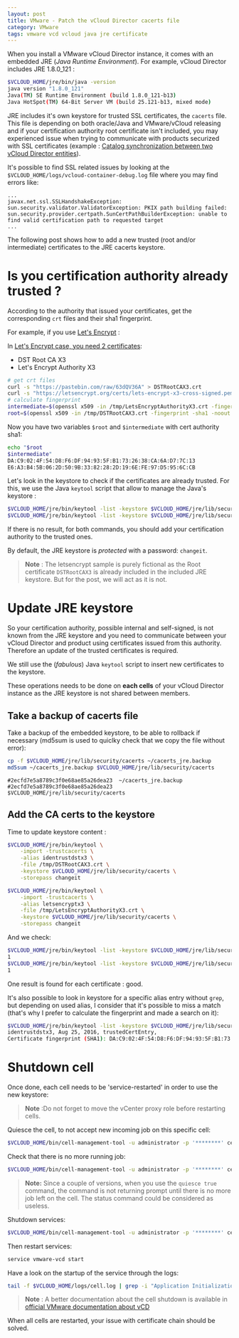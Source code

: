 ```yaml
---
layout: post
title: VMware - Patch the vCloud Director cacerts file
category: VMware
tags: vmware vcd vcloud java jre certificate
---
```


When you install a VMware vCloud Director instance, it comes with an embedded JRE (*Java Runtime Environment*). For example, vCloud Director includes JRE 1.8.0_121 :

```bash
$VCLOUD_HOME/jre/bin/java -version
java version "1.8.0_121"
Java(TM) SE Runtime Environment (build 1.8.0_121-b13)
Java HotSpot(TM) 64-Bit Server VM (build 25.121-b13, mixed mode)
```

JRE includes it's own keystore for trusted SSL certificates, the `cacerts` file. This file is depending on both oracle/Java and VMware/vCloud releasing and if your certification authority root certificate isn't included, you may experienced issue when trying to communicate with products securized with SSL certificates (example : [Catalog synchronization between two vCloud Director entities](/2017/08/02/VMware-ExploreVCD-catalog-publishing-feature/)).

It's possible to find SSL related issues by looking at the `$VCLOUD_HOME/logs/vcloud-container-debug.log` file where you may find errors like:
```
...
javax.net.ssl.SSLHandshakeException: sun.security.validator.ValidatorException: PKIX path building failed: sun.security.provider.certpath.SunCertPathBuilderException: unable to find valid certification path to requested target
...
```

The following post shows how to add a new trusted (root and/or intermediate) certificates to the JRE cacerts keystore.

# Is you certification authority already trusted ?

According to the authority that issued your certificates, get the corresponding `crt` files and their sha1 fingerprint.

For example, if you use [Let's Encrypt](https://letsencrypt.org) :

In [Let's Encrypt case, you need 2 certificates](https://letsencrypt.org/certificates/):
* DST Root CA X3
* Let's Encrypt Authority X3

```bash
# get crt files
curl -s "https://pastebin.com/raw/63dQV36A" > DSTRootCAX3.crt
curl -s "https://letsencrypt.org/certs/lets-encrypt-x3-cross-signed.pem.txt" > LetsEncryptAuthorityX3.crt
# calculate fingerprint
intermediate=$(openssl x509 -in /tmp/LetsEncryptAuthorityX3.crt -fingerprint -sha1 -noout | cut -d'=' -f2)
root=$(openssl x509 -in /tmp/DSTRootCAX3.crt -fingerprint -sha1 -noout | cut -d'=' -f2)
```

Now you have two variables `$root` and `$intermediate` with cert authority sha1:
```bash
echo "$root
$intermediate"
DA:C9:02:4F:54:D8:F6:DF:94:93:5F:B1:73:26:38:CA:6A:D7:7C:13
E6:A3:B4:5B:06:2D:50:9B:33:82:28:2D:19:6E:FE:97:D5:95:6C:CB
```

Let's look in the keystore to check if the certificates are already trusted. For this, we use the Java `keytool` script that allow to manage the Java's keystore :

```bash
$VCLOUD_HOME/jre/bin/keytool -list -keystore $VCLOUD_HOME/jre/lib/security/cacerts -storepass changeit | grep -i -B1 $root
$VCLOUD_HOME/jre/bin/keytool -list -keystore $VCLOUD_HOME/jre/lib/security/cacerts -storepass changeit | grep -i -B1 $intermediate
```

If there is no result, for both commands, you should add your certification authority to the trusted ones.

By default, the JRE keystore is *protected* with a password: `changeit`.

> **Note** : The letsencrypt sample is purely fictional as the Root certificate `DSTRootCAX3` is already included in the included JRE keystore. But for the post, we will act as it is not.

# Update JRE keystore

So your certification authority, possible internal and self-signed, is not known from the JRE keystore and you need to communicate between your vCloud Director and product using certificates issued from this authority. Therefore an update of the trusted certificates is required.

We still use the (*fabulous*) Java `keytool` script to insert new certificates to the keystore.

These operations needs to be done on **each cells** of your vCloud Director instance as the JRE keystore is not shared between members.

## Take a backup of cacerts file

Take a backup of the embedded keystore, to be able to rollback if necessary (md5sum is used to quiclky check that we copy the file without error):

```bash
cp -f $VCLOUD_HOME/jre/lib/security/cacerts ~/cacerts_jre.backup
md5sum ~/cacerts_jre.backup $VCLOUD_HOME/jre/lib/security/cacerts
```

```
#2ecfd7e5a8789c3f0e68ae85a26dea23  ~/cacerts_jre.backup
#2ecfd7e5a8789c3f0e68ae85a26dea23  $VCLOUD_HOME/jre/lib/security/cacerts
```

## Add the CA certs to the keystore

Time to update keystore content :

```bash
$VCLOUD_HOME/jre/bin/keytool \
    -import -trustcacerts \
    -alias identrustdstx3 \
    -file /tmp/DSTRootCAX3.crt \
    -keystore $VCLOUD_HOME/jre/lib/security/cacerts \
    -storepass changeit

$VCLOUD_HOME/jre/bin/keytool \
    -import -trustcacerts \
    -alias letsencryptx3 \
    -file /tmp/LetsEncryptAuthorityX3.crt \
    -keystore $VCLOUD_HOME/jre/lib/security/cacerts \
    -storepass changeit
```

And we check:
```bash
$VCLOUD_HOME/jre/bin/keytool -list -keystore $VCLOUD_HOME/jre/lib/security/cacerts -storepass changeit | grep -i $root -c
1
$VCLOUD_HOME/jre/bin/keytool -list -keystore $VCLOUD_HOME/jre/lib/security/cacerts -storepass changeit | grep -i $intermediate -c
1
```

One result is found for each certificate : good.

It's also possible to look in keystore for a specific alias entry without `grep`, but depending on used alias, I consider that it's possible to miss a match (that's why I prefer to calculate the fingerprint and made a search on it):

```bash
$VCLOUD_HOME/jre/bin/keytool -list -keystore $VCLOUD_HOME/jre/lib/security/cacerts -storepass changeit -alias "identrustdstx3"
identrustdstx3, Aug 25, 2016, trustedCertEntry,
Certificate fingerprint (SHA1): DA:C9:02:4F:54:D8:F6:DF:94:93:5F:B1:73:26:38:CA:6A:D7:7C:13
```

# Shutdown cell

Once done, each cell needs to be 'service-restarted' in order to use the new keystore:

> **Note** :Do not forget to move the vCenter proxy role before restarting cells.

Quiesce the cell, to not accept new incoming job on this specific cell:

```bash
$VCLOUD_HOME/bin/cell-management-tool -u administrator -p '********' cell -quiesce true
```

Check that there is no more running job:

```bash
$VCLOUD_HOME/bin/cell-management-tool -u administrator -p '********' cell -status
```

> **Note:** Since a couple of versions, when you use the `quiesce true` command, the command is not returning prompt until there is no more job left on the cell. The status command could be considered as useless.

Shutdown services:

```bash
$VCLOUD_HOME/bin/cell-management-tool -u administrator -p '********' cell -shutdown
```

Then restart services:

```bash
service vmware-vcd start
```

Have a look on the startup of the service through the logs:

```bash
tail -f $VCLOUD_HOME/logs/cell.log | grep -i "Application Initialization"
```

> **Note** : A better documentation about the cell shutdown is available in [official VMware documentation about vCD](http://pubs.vmware.com/vcd-820/index.jsp#com.vmware.vcloud.install.doc/GUID-65C8B7B6-EC5E-4BDA-8564-56DD6671F5FE.html?resultof=%2522%2573%2568%2575%2574%2564%256f%2577%256e%2522%2520)

When all cells are restarted, your issue with certificate chain should be solved.
